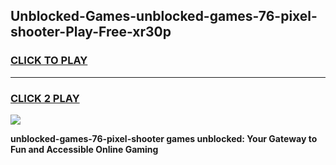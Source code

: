 
## Unblocked-Games-unblocked-games-76-pixel-shooter-Play-Free-xr30p
<h3>
<a href="https://premium76.site?title=unblocked-games-76-pixel-shooter&ref=18A">CLICK TO PLAY</a></h3>
<hr>

<h3>
<a href="https://premium76.site?title=unblocked-games-76-pixel-shooter&ref=18A">CLICK 2 PLAY</a>
  
</h3>

<a href="https://premium76.site?title=unblocked-games-76-pixel-shooter&ref=18A"><img src="https://clearcache.store/games.png"></a>


**unblocked-games-76-pixel-shooter games unblocked: Your Gateway to Fun and Accessible Online Gaming**
